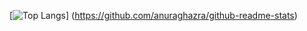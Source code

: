 [![Top Langs](https://github-readme-stats.vercel.app/api/top-langs/?username={Cherry-mdmd}&layout=compact)]
(https://github.com/anuraghazra/github-readme-stats)
